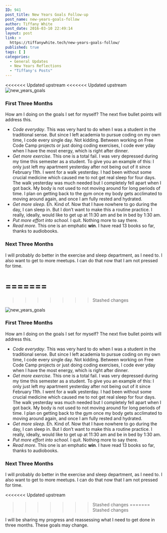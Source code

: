 ```yaml
---
ID: 941
post_title: New Years Goals Follow-up
post_name: new-years-goals-follow
author: Tiffany White
post_date: 2016-03-10 22:49:14
layout: post
link: >
  https://tiffanywhite.tech/new-years-goals-follow/
published: true
tags: [ ]
categories:
  - General Updates
  - New Years Reflections
  - "Tiffany's Posts"
---
```

<<<<<<< Updated upstream
<<<<<<< Updated upstream
<img src="http://helloburgh.me/wp-content/uploads/2016/03/Goals.jpeg" alt="new_years_goals" />


<h3>First Three Months</h3>

<p>How am I doing on the goals I set for myself? The next five bullet points will address this.</p>

<ul>
<li><em>Code everyday</em>. This was very hard to do when I was a student in the traditional sense. But since I left academia to pursue coding on my own time, I code every single day. Not kidding. Between working on Free Code Camp projects or just doing coding exercises, I code ever yday when I have the most energy, which is right after dinner.</li>
<li><em>Get more exercise</em>. This one is a total fail. I was very depressed during my time this semester as a student. To give you an example of this: I only just left my apartment yesterday after not being out of it since February 11th. I went for a walk yesterday. I had been without some crucial medicine which caused me to not get real sleep for four days. The walk yesterday was much needed but I completely fell apart when I got back. My body is not used to not moving around for long periods of time. I plan on getting back to the gym once my body gets acclimated to moving around again, and once I am fully rested and hydrated.</li>
<li><em>Get more sleep</em>. Eh. Kind of. Now that I have nowhere to go during the day, I can sleep in. But I don&#8217;t want to make this a routine practice. I really, ideally, would like to get up at 11:30 am and be in bed by 1:30 am.</li>
<li><em>Put more effort into school</em>. I quit. Nothing more to say there.</li>
<li><em>Read more</em>. This one is an emphatic <strong>win</strong>. I have read 13 books so far, thanks to audiobooks.</li>
</ul>

<h3>Next Three Months</h3>

<p>I will probably do better in the exercise and sleep department, as I need to. I also want to get to more meetups. I can do that now that I am not pressed for time.</p>

=======
=======
>>>>>>> Stashed changes
<img src="http://helloburgh.me/wp-content/uploads/2016/03/Goals.jpeg" alt="new_years_goals" />


<h3>First Three Months</h3>

<p>How am I doing on the goals I set for myself? The next five bullet points will address this.</p>

<ul>
<li><em>Code everyday</em>. This was very hard to do when I was a student in the traditional sense. But since I left academia to pursue coding on my own time, I code every single day. Not kidding. Between working on Free Code Camp projects or just doing coding exercises, I code ever yday when I have the most energy, which is right after dinner.</li>
<li><em>Get more exercise</em>. This one is a total fail. I was very depressed during my time this semester as a student. To give you an example of this: I only just left my apartment yesterday after not being out of it since February 11th. I went for a walk yesterday. I had been without some crucial medicine which caused me to not get real sleep for four days. The walk yesterday was much needed but I completely fell apart when I got back. My body is not used to not moving around for long periods of time. I plan on getting back to the gym once my body gets acclimated to moving around again, and once I am fully rested and hydrated.</li>
<li><em>Get more sleep</em>. Eh. Kind of. Now that I have nowhere to go during the day, I can sleep in. But I don&#8217;t want to make this a routine practice. I really, ideally, would like to get up at 11:30 am and be in bed by 1:30 am.</li>
<li><em>Put more effort into school</em>. I quit. Nothing more to say there.</li>
<li><em>Read more</em>. This one is an emphatic <strong>win</strong>. I have read 13 books so far, thanks to audiobooks.</li>
</ul>

<h3>Next Three Months</h3>

<p>I will probably do better in the exercise and sleep department, as I need to. I also want to get to more meetups. I can do that now that I am not pressed for time.</p>

<<<<<<< Updated upstream
>>>>>>> Stashed changes
=======
>>>>>>> Stashed changes
<p>I will be sharing my progress and reassessing what I need to get done in three months. These goals may change.</p>